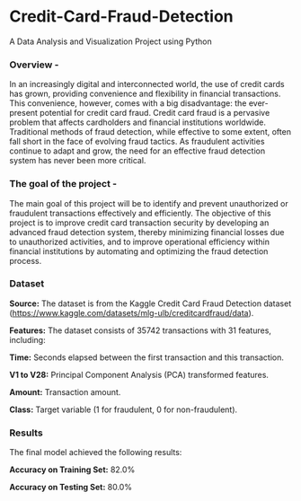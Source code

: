 # Credit-Card-Fraud-Detection
<p>A Data Analysis and Visualization Project using Python</p>

### Overview -
In an increasingly digital and interconnected world, the use of credit cards has grown, providing convenience and flexibility in financial transactions. This convenience, however, comes with a big disadvantage: the ever-present potential for credit card fraud. 
Credit card fraud is a pervasive problem that affects cardholders and financial institutions worldwide. Traditional methods of fraud detection, while effective to some extent, often fall short in the face of evolving fraud tactics. As fraudulent activities continue to adapt and grow, the need for an effective fraud detection system has never been more critical.

### The goal of the project -
The main goal of this project will be to identify and prevent unauthorized or fraudulent transactions effectively and efficiently. The objective of this project is to improve credit card transaction security by developing an advanced fraud detection system, thereby minimizing financial losses due to unauthorized activities, and to improve operational efficiency within financial institutions by automating and optimizing the fraud detection process.

### Dataset 
**Source:** The dataset is from the Kaggle Credit Card Fraud Detection dataset (https://www.kaggle.com/datasets/mlg-ulb/creditcardfraud/data).

**Features:** The dataset consists of 35742 transactions with 31 features, including:

**Time:** Seconds elapsed between the first transaction and this transaction.

**V1 to V28:** Principal Component Analysis (PCA) transformed features.

**Amount:** Transaction amount.

**Class:** Target variable (1 for fraudulent, 0 for non-fraudulent).

### Results
The final model achieved the following results:

**Accuracy on Training Set:** 82.0%

**Accuracy on Testing Set:** 80.0%
